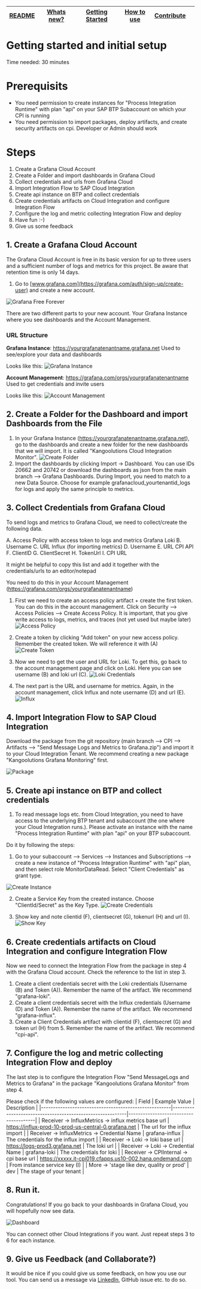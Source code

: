 | [README](README.md) | [Whats new?](whats_new.md) | [Getting Started](getting_started.md) | [How to use](how_to_use.md) | [Contribute](contribute.md) |     |
| ------------------- | -------------------------- | ------------------------------------- | --------------------------- | --------------------------- | --- |

# Getting started and initial setup

Time needed: 30 minutes

# Prerequisits

- You need permission to create instances for "Process Integration Runtime" with plan "api" on your SAP BTP Subaccount on which your CPI is running
- You need permission to import packages, deploy artifacts, and create security artifacts on cpi. Developer or Admin should work

# Steps

1. Create a Grafana Cloud Account
2. Create a Folder and import dashboards in Grafana Cloud
3. Collect credentials and urls from Grafana Cloud
4. Import Integration Flow to SAP Cloud Integration
5. Create api instance on BTP and collect credentials
6. Create credentials artifacts on Cloud Integration and configure Integration Flow
7. Configure the log and metric collecting Integration Flow and deploy
8. Have fun :-)
9. Give us some feedback

## 1. Create a Grafana Cloud Account

The Grafana Cloud Account is free in its basic version for up to three users and a sufficient number of logs and metrics for this project. Be aware that retention time is only 14 days.

1. Go to [www.grafana.com](https://grafana.com/auth/sign-up/create-user) and create a new account.

![Grafana Free Forever](res/media/screenshots/grafana.com/grafana.com_free_forever.png)

There are two different parts to your new account. Your Grafana Instance where you see dashboards and the Account Management.

### URL Structure

**Grafana Instance**: https://yourgrafanatenantname.grafana.net
Used to see/explore your data and dashboards

Looks like this:
![Grafana Instance](res/media/screenshots/grafana/grafana_instance.png)

**Account Management**: https://grafana.com/orgs/yourgrafanatenantname
Used to get credentials and invite users

Looks like this:
![Account Management](res/media/screenshots/grafana/grafana_account_management.png)

## 2. Create a Folder for the Dashboard and import Dashboards from the File

1. In your Grafana Instance (https://yourgrafanatenantname.grafana.net), go to the dashboards and create a new folder for the new dashboards that we will import. It is called "Kangoolutions Cloud Integration Monitor".
   ![Create Folder](res/media/screenshots/grafana.com/create_folder.gif)
2. Import the dashboards by clicking Import -> Dashboard. You can use IDs 20662 and 20742 or download the dashboards as json from the main branch --> Grafana Dashboards.
   During Import, you need to match to a new Data Source. Choose for example grafanacloud_yourtenantid_logs for logs and apply the same principle to metrics.

## 3. Collect Credentials from Grafana Cloud

To send logs and metrics to Grafana Cloud, we need to collect/create the following data.

A. Access Policy with access token to logs and metrics
Grafana Loki
B. Username
C. URL
Influx (for importing metrics)
D. Username
E. URL
CPI API
F. ClientID
G. ClientSecret
H. TokenUrl
I. CPI URL

It might be helpful to copy this list and add it together with the credentials/urls to an editor/notepad

You need to do this in your Account Management (https://grafana.com/orgs/yourgrafanatenantname)

1. First we need to create an access policy artifact + create the first token. You can do this in the account management.
   Click on Security --> Access Policies --> Create Access Policy.
   It is important, that you give write access to logs, metrics, and traces (not yet used but maybe later)
   ![Access Policy](res/media/screenshots/grafana.com/create_access_policy.gif)
2. Create a token by clicking "Add token" on your new access policy. Remember the created token. We will reference it with (A)
   ![Create Token](res/media/screenshots/grafana.com/create_token.gif)

3. Now we need to get the user and URL for Loki. To get this, go back to the account management page and click on Loki. Here you can see username (B) and loki url (C).
   ![Loki Credentials](res/media/screenshots/grafana.com/loki_username_url.gif)

4. The next part is the URL and username for metrics. Again, in the account management, click Influx and note username (D) and url (E).
   ![Influx](res/media/screenshots/grafana.com/influx_metrics_username_url.gif)

## 4. Import Integration Flow to SAP Cloud Integration

Download the package from the git repository (main branch --> CPI --> Artifacts --> "Send Message Logs and Metrics to Grafana.zip") and import it to your Cloud Integration Tenant. We recommend creating a new package "Kangoolutions Grafana Monitoring" first.

![Package](res/media/screenshots/cpi/cpi_package.png)

## 5. Create api instance on BTP and collect credentials

1. To read message logs etc. from Cloud Integration, you need to have access to the underlying BTP tenant and subaccount (the one where your Cloud Integration runs.). Please activate an instance with the name "Process Integration Runtime" with plan "api" on your BTP subaccount.

Do it by following the steps:

1. Go to your subaccount --> Services --> Instances and Subscriptions --> create a new instance of "Process Integration Runtime" with "api" plan, and then select role MonitorDataRead. Select "Client Credentials" as grant type.

![Create Instance](res/media/screenshots/cpi/cpi_create_instance.gif)

2. Create a Service Key from the created instance.
   Choose "ClientId/Secret" as the Key Type.
   ![Create Credentials](res/media/screenshots/cpi/create_api_key.gif)

3. Show key and note clientid (F), clientsecret (G), tokenurl (H) and url (I).
   ![Show Key](res/media/screenshots/cpi/show_key.gif)

## 6. Create credentials artifacts on Cloud Integration and configure Integration Flow

Now we need to connect the Integration Flow from the package in step 4 with the Grafana Cloud account. Check the reference to the list in step 3.

1. Create a client credentials secret with the Loki credentials (Username (B) and Token (A)). Remember the name of the artifact. We recommend "grafana-loki".
1. Create a client credentials secret with the Influx credentials (Username (D) and Token (A)). Remember the name of the artifact. We recommend "grafana-influx".
1. Create a Client Credentials artifact with clientid (F), clientsecret (G) and token url (H) from 5. Remember the name of the artifact. We recommend "cpi-api".

## 7. Configure the log and metric collecting Integration Flow and deploy

The last step is to configure the Integration Flow "Send MessageLogs and Metrics to Grafana" in the package "Kangoolutions Grafana Monitor" from step 4.

Please check if the following values are configured:
| Field | Example Value | Description |
|------------------------------------------------------|-----------------------------------------------------------|---------------------------------------|
| Receiver -> InfluxMetrics -> influx metrics base url | https://influx-prod-10-prod-us-central-0.grafana.net | The url for the influx import |
| Receiver -> InfluxMetrics -> Credential Name | grafana-influx | The credentials for the influx import |
| Receiver -> Loki -> loki base url | https://logs-prod3.grafana.net | The loki url |
| Receiver -> Loki -> Credential Name | grafana-loki | The credentials for loki |
| Receiver -> CPIInternal -> cpi base url | https://xxxxx.it-cpi019.cfapps.us10-002.hana.ondemand.com | From instance service key (I) |
| More -> 'stage like dev, quality or prod' | dev | The stage of your tenant |

## 8. Run it.

Congratulations! If you go back to your dashboards in Grafana Cloud, you will hopefully now see data.

![Dashboard](res/media/screenshots/promotion1.png)

You can connect other Cloud Integrations if you want. Just repeat steps 3 to 6 for each instance.

## 9. Give us Feedback (and Collaborate?)

It would be nice if you could give us some feedback, on how you use our tool. You can send us a message via [LinkedIn](https://www.linkedin.com/in/dominic-beckbauer-515894188/), GitHub issue etc. to do so.

